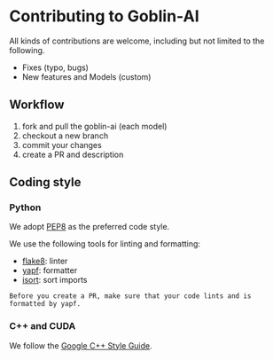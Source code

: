 # Contributing to Goblin-AI

All kinds of contributions are welcome, including but not limited to the following.

- Fixes (typo, bugs)
- New features and Models (custom)

## Workflow

1. fork and pull the goblin-ai (each model)
2. checkout a new branch
3. commit your changes
4. create a PR and description

## Coding style

### Python
We adopt [PEP8](https://www.python.org/dev/peps/pep-0008/) as the preferred code style.

We use the following tools for linting and formatting:
- [flake8](http://flake8.pycqa.org/en/latest/): linter
- [yapf](https://github.com/google/yapf): formatter
- [isort](https://github.com/timothycrosley/isort): sort imports

```
Before you create a PR, make sure that your code lints and is formatted by yapf.
```
### C++ and CUDA
We follow the [Google C++ Style Guide](https://google.github.io/styleguide/cppguide.html).